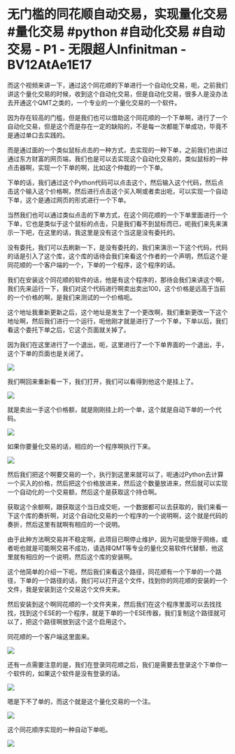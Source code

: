 # 无门槛的同花顺自动交易，实现量化交易 #量化交易 #python #自动化交易 #自动交易 - P1 - 无限超人Infinitman - BV12AtAe1E17

而这个视频来讲一下，通过这个同花顺的下单进行一个自动化交易，呃，之前我们讲这个量化交易的时候，收到这个自动化交易，但是自动化交易，很多人是没办法去开通这个QMT之类的，一个专业的一个量化交易的一个软件。

因为存在较高的门槛，但是我们也可以借助这个同花顺的一个下单啊，进行了一个自动化交易，但是这个而是存在一定的缺陷的，不是每一次都能下单成功，毕竟不是通过单口去实践的。

而是通过面的一个类似鼠标点击的一种方式，去实现的一种下单，之前我们也讲过通过东方财富的网页端，我们也是可以去实现这个自动化交易的，类似鼠标的一种点击器啊，实现一个下单的啊，比如这个仲裁的一个下单。

下单的话，我们通过这个Python代码可以点击这个，然后输入这个代码，然后点击这个输入这个价格啊，然后进行点击这个买入啊或者卖出呃，可以实现一个自动下单，这个是通过网页的形式进行一个下单。

当然我们也可以通过类似点击的下单方式，在这个同花顺的一个下单里面进行一个下单，它也是类似于这个鼠标的点击，只是我们看不到鼠标而已，呃我们来先来演示一下吧，在这里的话，我这里是没有这个当这是没有委托的。

没有委托，我们可以去刷新一下，是没有委托的，我们来演示一下这个代码，代码的话是引入了这个库，这个库的话待会我们来看这个作者的一个声明，然后这个是同花顺的一个客户端的一个，下单的一个程序，这个程序的话。

我们在安装这个同花顺的软件的话，他是有这个程序的，那待会我们来讲这个啊，我们先来运行一下，我们对这个代码进行啊卖出卖出100，这个价格是远高于当前的一个价格的啊，是我们来测试的一个价格呃。

这个地址我重新更新之后，这个地址是发生了一个更改啊，我们重新更改一下这个地址啊，然后我们进行一个运行，呃他刚才就是进行了一个下单，下单以后，我们看这个委托下单之后，它这个页面就关掉了。

因为我们在这里进行了一个退出，呃，这里进行了一个下单界面的一个退出，手，这个下单的页面也是关闭了。

![](img/3080b783f600f6121aebccba46c22be9_1.png)

我们啊回来重新看一下，我们打开，我们可以看得到他这个是挂上了。

![](img/3080b783f600f6121aebccba46c22be9_3.png)

就是卖出一手这个价格额，就是刚刚挂上的一个单，这个就是自动下单的一个代码。

![](img/3080b783f600f6121aebccba46c22be9_5.png)

如果你要量化交易的话，相应的一个程序啊执行下来。

![](img/3080b783f600f6121aebccba46c22be9_7.png)

然后我们把这个啊要交易的一个，执行到这里来就可以了，呃通过Python去计算一个买入的价格，然后把这个价格放进来，然后这个数量放进来，然后就可以实现一个自动化的一个交易额，然后这个是获取这个持仓啊。

获取这个余额啊，跟获取这个当日成交呃，一个数据都可以去获取的，我们来看一下这个库的奏折啊，对这个自动化交易的一个程序的一个说明啊，这个就是代码的奏折，然后这里有就啊有相应的一个说明。

由于此种方法啊交易并不稳定啊，此项目已啊停止维护，因为可能受限于网络，或者呃也就是可能啊交易不成功，请选择QMT等专业的量化交易软件代替额，他这里就有相应的一个说明，然后这个库的安装啊。

这个他简单的介绍一下呃，然后我们来看这个路径，同花顺有一个下单的一个路径，下单的一个路径的话，我们可以打开这个文件，找到你的同花顺的安装的一个文件，我是安装到这个交易这个文件夹来。

然后安装到这个啊同花顺的一个文件夹来，然后我们在这个程序里面可以去找找找，找到这个ESE的一个程序，就是下单的一个ESE传器，我们复制这个路径就可以了，把这个路径啊放到这个这个启用这个。

同花顺的一个客户端这里面来。

![](img/3080b783f600f6121aebccba46c22be9_9.png)

还有一点需要注意的是，我们在登录同花顺之后，我们是需要去登录这个下单你一个软件的，如果这个软件是没有登录的话。



![](img/3080b783f600f6121aebccba46c22be9_11.png)

嗯是下不了单的，而这个就是这个量化交易的一个注。

![](img/3080b783f600f6121aebccba46c22be9_13.png)

这个同花顺序实现的一种自动下单呃。

![](img/3080b783f600f6121aebccba46c22be9_15.png)